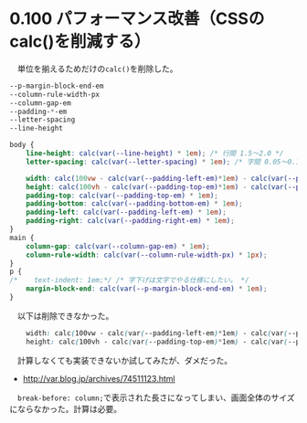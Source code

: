 # 0.100 パフォーマンス改善（CSSのcalc()を削減する）

　単位を揃えるためだけの`calc()`を削除した。

```css
--p-margin-block-end-em
--column-rule-width-px
--column-gap-em
--padding-*-em
--letter-spacing
--line-height
```

```css
body {
    line-height: calc(var(--line-height) * 1em); /* 行間 1.5〜2.0 */
    letter-spacing: calc(var(--letter-spacing) * 1em); /* 字間 0.05〜0.1em */

    width: calc(100vw - calc(var(--padding-left-em)*1em) - calc(var(--padding-right-em)*1em));
    height: calc(100vh - calc(var(--padding-top-em)*1em) - calc(var(--padding-bottom-em)*1em));
    padding-top: calc(var(--padding-top-em) * 1em);
    padding-bottom: calc(var(--padding-bottom-em) * 1em);
    padding-left: calc(var(--padding-left-em) * 1em);
    padding-right: calc(var(--padding-right-em) * 1em);
}
main {
    column-gap: calc(var(--column-gap-em) * 1em);
    column-rule-width: calc(var(--column-rule-width-px) * 1px);
}
p {
/*    text-indent: 1em;*/ /* 字下げは文字でやる仕様にしたい。 */
    margin-block-end: calc(var(--p-margin-block-end-em) * 1em);
}
```

　以下は削除できなかった。

```css
    width: calc(100vw - calc(var(--padding-left-em)*1em) - calc(var(--padding-right-em)*1em));
    height: calc(100vh - calc(var(--padding-top-em)*1em) - calc(var(--padding-bottom-em)*1em));
```

　計算しなくても実装できないか試してみたが、ダメだった。

* http://var.blog.jp/archives/74511123.html

　`break-before: column;`で表示された長さになってしまい、画面全体のサイズにならなかった。計算は必要。

